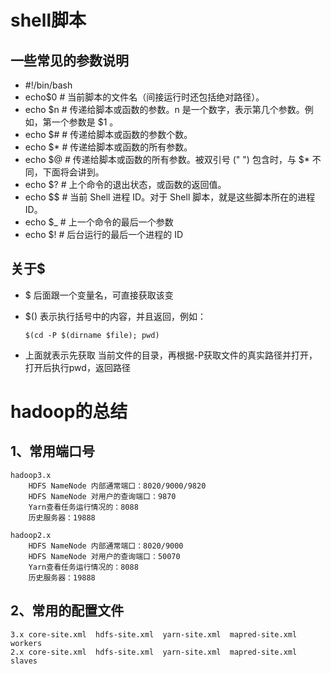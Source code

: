 # shell脚本
## 一些常见的参数说明
- #!/bin/bash
- echo$0    # 当前脚本的文件名（间接运行时还包括绝对路径）。
- echo $n    # 传递给脚本或函数的参数。n 是一个数字，表示第几个参数。例如，第一个参数是 $1 。
- echo $#    # 传递给脚本或函数的参数个数。
- echo $*    # 传递给脚本或函数的所有参数。
- echo $@    # 传递给脚本或函数的所有参数。被双引号 (" ") 包含时，与 $* 不同，下面将会讲到。
- echo $?    # 上个命令的退出状态，或函数的返回值。
- echo $$    # 当前 Shell 进程 ID。对于 Shell 脚本，就是这些脚本所在的进程 ID。
- echo $_    # 上一个命令的最后一个参数
- echo $!    # 后台运行的最后一个进程的 ID 
## 关于$
- $ 后面跟一个变量名，可直接获取该变
- $() 表示执行括号中的内容，并且返回，例如：

  <code>$(cd -P $(dirname $file); pwd)</code>

- 上面就表示先获取 当前文件的目录，再根据-P获取文件的真实路径并打开，打开后执行pwd，返回路径

# hadoop的总结
## 1、常用端口号
    hadoop3.x 
		HDFS NameNode 内部通常端口：8020/9000/9820
		HDFS NameNode 对用户的查询端口：9870
		Yarn查看任务运行情况的：8088
		历史服务器：19888
    
    hadoop2.x 
		HDFS NameNode 内部通常端口：8020/9000
		HDFS NameNode 对用户的查询端口：50070
		Yarn查看任务运行情况的：8088
		历史服务器：19888
        
## 2、常用的配置文件
	3.x core-site.xml  hdfs-site.xml  yarn-site.xml  mapred-site.xml workers
	2.x core-site.xml  hdfs-site.xml  yarn-site.xml  mapred-site.xml slaves